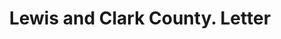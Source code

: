 ---
doi: 10.7916/D8SR0BHM
date_other: '1890'
date_other_textual: 1890-1899
form: correspondence
genre:
- Letters (correspondence)
name:
- Lewis and Clark County
object_in_context_url: https://biggert.cul.columbia.edu/items/view/ave_biggert_00744
subject_hierarchical_geographic:
- Helena, Montana, United States
subject_name:
- Lewis and Clark County
title: Lewis and Clark County. Letter
sort_title: Lewis and Clark County. Letter
call_number: ave_biggert_00744
coordinates:
- 46.595805,-112.027031
pid: ave_biggert_00744
identifiers: ave_biggert_00744
thumbnail: https://derivativo-1.library.columbia.edu/iiif/2/ldpd:345478/full/!256,256/0/native.jpg
permalink: "/biggert/ave_biggert_00744/"
layout: iiif-image-page
---